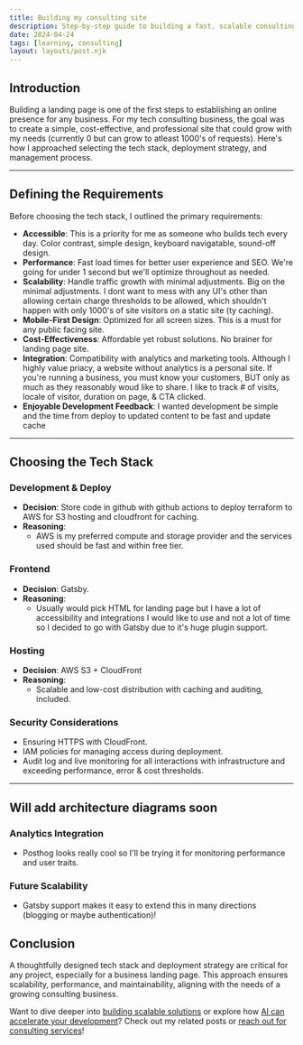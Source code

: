 ```yaml
---
title: Building my consulting site
description: Step-by-step guide to building a fast, scalable consulting website with AWS, Gatsby, and Terraform. Learn the tech stack decisions that prioritize performance, accessibility, and cost-effectiveness.
date: 2024-04-24
tags: [learning, consulting]
layout: layouts/post.njk
---
```


## Introduction
Building a landing page is one of the first steps to establishing an online presence for any business. For my tech consulting business, the goal was to create a simple, cost-effective, and professional site that could grow with my needs (currently 0 but can grow to atleast 1000's of requests). Here's how I approached selecting the tech stack, deployment strategy, and management process.

---

## Defining the Requirements
Before choosing the tech stack, I outlined the primary requirements:
- **Accessible**: This is a priority for me as someone who builds tech every day. Color contrast, simple design, keyboard navigatable, sound-off design.   
- **Performance**: Fast load times for better user experience and SEO. We're going for under 1 second but we'll optimize throughout as needed.
- **Scalability**: Handle traffic growth with minimal adjustments. Big on the minimal adjustments. I dont want to mess with any UI's other than allowing certain charge thresholds to be allowed, which shouldn't happen with only 1000's of site visitors on a static site (ty caching).
- **Mobile-First Design**: Optimized for all screen sizes. This is a must for any public facing site.
- **Cost-Effectiveness**: Affordable yet robust solutions. No brainer for landing page site. 
- **Integration**: Compatibility with analytics and marketing tools. Although I highly value priacy, a website without analytics is a personal site. If you're running a business, you must know your customers, BUT only as much as they reasonably woud like to share. I like to track # of visits, locale of visitor, duration on page, & CTA clicked. 
- **Enjoyable Development Feedback**: I wanted development be simple and the time from deploy to updated content to be fast and update cache

---

## Choosing the Tech Stack

### Development & Deploy
- **Decision**: Store code in github with github actions to deploy terraform to AWS for S3 hosting and cloudfront for caching. 
- **Reasoning**: 
  - AWS is my preferred compute and storage provider and the services used should be fast and within free tier.

### Frontend
- **Decision**: Gatsby. 
- **Reasoning**:
  - Usually would pick HTML for landing page but I have a lot of accessibility and integrations I would like to use and not a lot of time so I decided to go with Gatsby due to it's huge plugin support.

### Hosting
- **Decision**: AWS S3 + CloudFront
- **Reasoning**:
  - Scalable and low-cost distribution with caching and auditing, included.

### Security Considerations
- Ensuring HTTPS with CloudFront.
- IAM policies for managing access during deployment.
- Audit log and live monitoring for all interactions with infrastructure and exceeding performance, error & cost thresholds.

---
Will add architecture diagrams soon
---

### Analytics Integration
- Posthog looks really cool so I'll be trying it for monitoring performance and user traits. 

### Future Scalability
- Gatsby support makes it easy to extend this in many directions (blogging or maybe authentication)!

## Conclusion
A thoughtfully designed tech stack and deployment strategy are critical for any project, especially for a business landing page. This approach ensures scalability, performance, and maintainability, aligning with the needs of a growing consulting business.

Want to dive deeper into [building scalable solutions](/posts/building-modern-healthcare-web-app/) or explore how [AI can accelerate your development](/posts/ai-based-email-html-css-generator/)? Check out my related posts or [reach out for consulting services](/contact-me/)!
